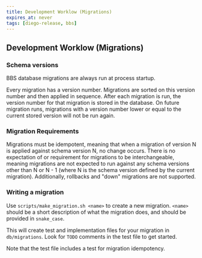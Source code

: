 ```yaml
---
title: Development Worklow (Migrations)
expires_at: never
tags: [diego-release, bbs]
---
```


## Development Worklow (Migrations)

### Schema versions

BBS database migrations are always run at process startup.

Every migration has a version number. Migrations are sorted on this version
number and then applied in sequence. After each migration is run, the version
number for that migration is stored in the database.  On future migration runs,
migrations with a version number lower or equal to the current stored version
will not be run again.

### Migration Requirements

Migrations must be idempotent, meaning that when a migration of version N is
applied against schema version N, no change occurs. There is no expectation of
or requirement for migrations to be interchangeable, meaning migrations are not
expected to run against any schema versions other than N or N - 1 (where N is
the schema version defined by the current migration).  Additionally, rollbacks
and "down" migrations are not supported.

### Writing a migration

Use `scripts/make_migration.sh <name>` to create a new migration. `<name>`
should be a short description of what the migration does, and should be
provided in `snake_case`.

This will create test and implementation files for your migration in
`db/migrations`. Look for `TODO` comments in the test file to get started.

Note that the test file includes a test for migration idempotency.


